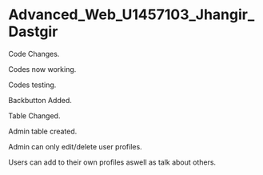 # Advanced_Web_U1457103_Jhangir_Dastgir
Code Changes. 

Codes now working. 

Codes testing. 

Backbutton Added.

Table Changed. 

Admin table created.

Admin can only edit/delete user profiles.

Users can add to their own profiles aswell as talk about others. 
